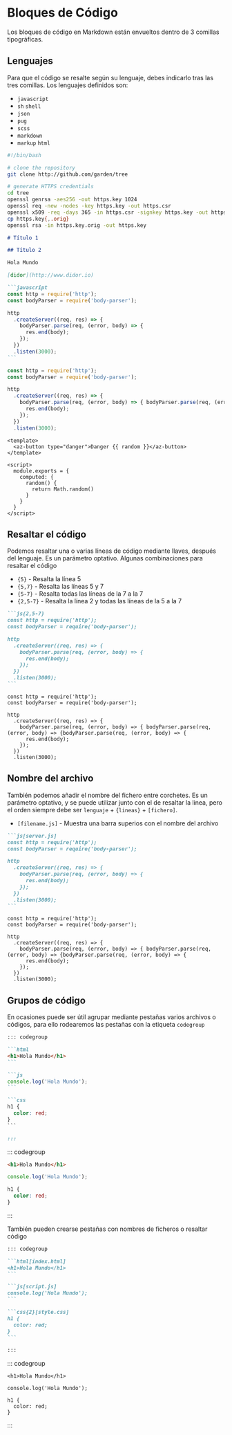 # Bloques de Código

Los bloques de código en Markdown están envueltos dentro de 3 comillas tipográficas.

## Lenguajes

Para que el código se resalte según su lenguaje, debes indicarlo tras las tres comillas. Los lenguajes definidos son:

- `javascript`
- `sh` `shell`
- `json`
- `pug`
- `scss`
- `markdown`
- `markup` `html`

```sh
#!/bin/bash

# clone the repository
git clone http://github.com/garden/tree

# generate HTTPS credentials
cd tree
openssl genrsa -aes256 -out https.key 1024
openssl req -new -nodes -key https.key -out https.csr
openssl x509 -req -days 365 -in https.csr -signkey https.key -out https.crt
cp https.key{,.orig}
openssl rsa -in https.key.orig -out https.key
```

```markdown
# Título 1

## Título 2

Hola Mundo

[didor](http://www.didor.io)
```


````markdown
```javascript
const http = require('http');
const bodyParser = require('body-parser');

http
  .createServer((req, res) => {
    bodyParser.parse(req, (error, body) => {
      res.end(body);
    });
  })
  .listen(3000);
```
````

```javascript
const http = require('http');
const bodyParser = require('body-parser');

http
  .createServer((req, res) => {
    bodyParser.parse(req, (error, body) => { bodyParser.parse(req, (error, body) => {bodyParser.parse(req, (error, body) => {
      res.end(body);
    });
  })
  .listen(3000);
```

```vue
<template>
  <az-button type="danger">Danger {{ random }}</az-button>
</template>

<script>
  module.exports = {
    computed: {
      random() {
        return Math.random()
      }
    }
  }
</script>
```

## Resaltar el código

Podemos resaltar una o varias líneas de código mediante llaves, después del lenguaje. Es un parámetro optativo. Algunas combinaciones para resaltar el código

- `{5}` - Resalta la línea 5
- `{5,7}` - Resalta las líneas 5 y 7
- `{5-7}` - Resalta todas las líneas de la 7 a la 7
- `{2,5-7}` - Resalta la línea 2 y todas las líneas de la 5 a la 7

````markdown
```js{2,5-7}
const http = require('http');
const bodyParser = require('body-parser');

http
  .createServer((req, res) => {
    bodyParser.parse(req, (error, body) => {
      res.end(body);
    });
  })
  .listen(3000);
```
````

```js{2,5-7}
const http = require('http');
const bodyParser = require('body-parser');

http
  .createServer((req, res) => {
    bodyParser.parse(req, (error, body) => { bodyParser.parse(req, (error, body) => {bodyParser.parse(req, (error, body) => {
      res.end(body);
    });
  })
  .listen(3000);
```

## Nombre del archivo

También podemos añadir el nombre del fichero entre corchetes. Es un parámetro optativo, y se puede utilizar junto con el de resaltar la linea, pero el orden siempre debe ser `lenguaje` + `{lineas}` + `[fichero]`.

- `[filename.js]` - Muestra una barra superios con el nombre del archivo

````markdown
```js[server.js]
const http = require('http');
const bodyParser = require('body-parser');

http
  .createServer((req, res) => {
    bodyParser.parse(req, (error, body) => {
      res.end(body);
    });
  })
  .listen(3000);
```
````

```js[server.js]
const http = require('http');
const bodyParser = require('body-parser');

http
  .createServer((req, res) => {
    bodyParser.parse(req, (error, body) => { bodyParser.parse(req, (error, body) => {bodyParser.parse(req, (error, body) => {
      res.end(body);
    });
  })
  .listen(3000);
```

## Grupos de código

En ocasiones puede ser útil agrupar mediante pestañas varios archivos o códigos, para ello rodearemos las pestañas con la etiqueta `codegroup`

````markdown
::: codegroup

```html
<h1>Hola Mundo</h1>
```

```js
console.log('Hola Mundo');
```

```css
h1 {
  color: red;
}
```

:::
````

::: codegroup

```html
<h1>Hola Mundo</h1>
```

```js
console.log('Hola Mundo');
```

```css
h1 {
  color: red;
}
```

:::


También pueden crearse pestañas con nombres de ficheros o resaltar código

````markdown
::: codegroup

```html[index.html]
<h1>Hola Mundo</h1>
```

```js[script.js]
console.log('Hola Mundo');
```

```css{2}[style.css]
h1 {
  color: red;
}
```

:::
````

::: codegroup

```html[index.html]
<h1>Hola Mundo</h1>
```

```js[script.js]
console.log('Hola Mundo');
```

```css{2}[style.css]
h1 {
  color: red;
}
```
:::
